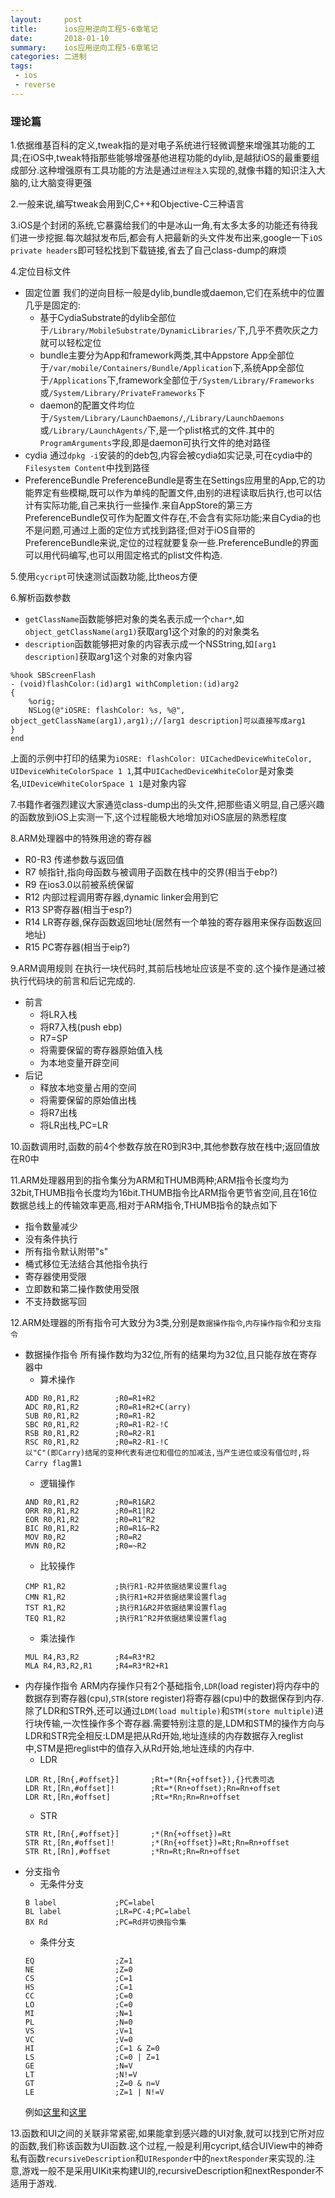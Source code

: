 ```yaml
---
layout:     post
title:      ios应用逆向工程5-6章笔记
date:       2018-01-10
summary:    ios应用逆向工程5-6章笔记
categories: 二进制
tags:
 - ios
 - reverse
---
```


### 理论篇

1.依据维基百科的定义,tweak指的是对电子系统进行轻微调整来增强其功能的工具;在iOS中,tweak特指那些能够增强基他进程功能的dylib,是越狱iOS的最重要组成部分.这种增强原有工具功能的方法是通过`进程注入`实现的,就像书籍的知识注入大脑的,让大脑变得更强

2.一般来说,编写tweak会用到C,C++和Objective-C三种语言

3.iOS是个封闭的系统,它暴露给我们的中是冰山一角,有太多太多的功能还有待我们进一步挖掘.每次越狱发布后,都会有人把最新的头文件发布出来,google一下`iOS private headers`即可轻松找到下载链接,省去了自己class-dump的麻烦

4.定位目标文件
+ 固定位置
    我们的逆向目标一般是dylib,bundle或daemon,它们在系统中的位置几乎是固定的:
    + 基于CydiaSubstrate的dylib全部位于`/Library/MobileSubstrate/DynamicLibraries/`下,几乎不费吹灰之力就可以轻松定位
    + bundle主要分为App和framework两类,其中Appstore App全部位于`/var/mobile/Containers/Bundle/Application`下,系统App全部位于`/Applications`下,framework全部位于`/System/Library/Frameworks`或`/System/Library/PrivateFrameworks`下
    + daemon的配置文件均位于`/System/Library/LaunchDaemons/`,`/Library/LaunchDaemons`或`/Library/LaunchAgents/`下,是一个plist格式的文件.其中的`ProgramArguments`字段,即是daemon可执行文件的绝对路径
+ cydia
    通过`dpkg -i`安装的的deb包,内容会被cydia如实记录,可在cydia中的`Filesystem Content`中找到路径
+ PreferenceBundle
    PreferenceBundle是寄生在Settings应用里的App,它的功能界定有些模糊,既可以作为单纯的配置文件,由别的进程读取后执行,也可以估计有实际功能,自己来执行一些操作.来自AppStore的第三方PreferenceBundle仅可作为配置文件存在,不会含有实际功能;来自Cydia的也不是问题,可通过上面的定位方式找到路径;但对于iOS自带的PreferenceBundle来说,定位的过程就要复杂一些.PreferenceBundle的界面可以用代码编写,也可以用固定格式的plist文件构造.

5.使用`cycript`可快速测试函数功能,比theos方便

6.解析函数参数
+ `getClassName`函数能够把对象的类名表示成一个`char*`,如`object_getClassName(arg1)`获取arg1这个对象的的对象类名
+ `description`函数能够把对象的内容表示成一个NSString,如`[arg1 description]`获取arg1这个对象的对象内容

```
%hook SBScreenFlash
- (void)flashColor:(id)arg1 withCompletion:(id)arg2
{
    %orig;
    NSLog(@"iOSRE: flashColor: %s, %@", object_getClassName(arg1),arg1);//[arg1 description]可以直接写成arg1
}
end
```

上面的示例中打印的结果为`iOSRE: flashColor: UICachedDeviceWhiteColor, UIDeviceWhiteColorSpace 1 1`,其中`UICachedDeviceWhiteColor`是对象类名,`UIDeviceWhiteColorSpace 1 1`是对象内容

7.书籍作者强烈建议大家通览class-dump出的头文件,把那些语义明显,自己感兴趣的函数放到iOS上实测一下,这个过程能极大地增加对iOS底层的熟悉程度

8.ARM处理器中的特殊用途的寄存器
+ R0-R3     传递参数与返回值
+ R7        帧指针,指向母函数与被调用子函数在栈中的交界(相当于ebp?)
+ R9        在ios3.0以前被系统保留
+ R12       内部过程调用寄存器,dynamic linker会用到它
+ R13       SP寄存器(相当于esp?)
+ R14       LR寄存器,保存函数返回地址(居然有一个单独的寄存器用来保存函数返回地址)
+ R15       PC寄存器(相当于eip?)

9.ARM调用规则
在执行一块代码时,其前后栈地址应该是不变的.这个操作是通过被执行代码块的前言和后记完成的.
+ 前言
    + 将LR入栈
    + 将R7入栈(push ebp)
    + R7=SP
    + 将需要保留的寄存器原始值入栈
    + 为本地变量开辟空间
+ 后记
    + 释放本地变量占用的空间
    + 将需要保留的原始值出栈
    + 将R7出栈
    + 将LR出栈,PC=LR

10.函数调用时,函数的前4个参数存放在R0到R3中,其他参数存放在栈中;返回值放在R0中

11.ARM处理器用到的指令集分为ARM和THUMB两种;ARM指令长度均为32bit,THUMB指令长度均为16bit.THUMB指令比ARM指令更节省空间,且在16位数据总线上的传输效率更高,相对于ARM指令,THUMB指令的缺点如下
+ 指令数量减少
+ 没有条件执行
+ 所有指令默认附带"s"
+ 桶式移位无法结合其他指令执行
+ 寄存器使用受限
+ 立即数和第二操作数使用受限
+ 不支持数据写回

12.ARM处理器的所有指令可大致分为3类,分别是`数据操作指令`,`内存操作指令`和`分支指令`
+ 数据操作指令
所有操作数均为32位,所有的结果均为32位,且只能存放在寄存器中
    + 算术操作
    ```
    ADD R0,R1,R2        ;R0=R1+R2
    ADC R0,R1,R2        ;R0=R1+R2+C(arry)
    SUB R0,R1,R2        ;R0=R1-R2
    SBC R0,R1,R2        ;R0=R1-R2-!C
    RSB R0,R1,R2        ;R0=R2-R1
    RSC R0,R1,R2        ;R0=R2-R1-!C
    以"C"(即Carry)结尾的变种代表有进位和借位的加减法,当产生进位或没有借位时,将Carry flag置1
    ```
    + 逻辑操作
    ```
    AND R0,R1,R2        ;R0=R1&R2
    ORR R0,R1,R2        ;R0=R1|R2
    EOR R0,R1,R2        ;R0=R1^R2
    BIC R0,R1,R2        ;R0=R1&~R2
    MOV R0,R2           ;R0=R2
    MVN R0,R2           ;R0=~R2
    ```
    + 比较操作
    ```
    CMP R1,R2           ;执行R1-R2并依据结果设置flag
    CMN R1,R2           ;执行R1+R2并依据结果设置flag
    TST R1,R2           ;执行R1&R2并依据结果设置flag
    TEQ R1,R2           ;执行R1^R2并依据结果设置flag
    ```
    + 乘法操作
    ```
    MUL R4,R3,R2        ;R4=R3*R2
    MLA R4,R3,R2,R1     ;R4=R3*R2+R1
    ```
+ 内存操作指令
ARM内存操作只有2个基础指令,`LDR`(load register)将内存中的数据存到寄存器(cpu),`STR`(store register)将寄存器(cpu)中的数据保存到内存.除了LDR和STR外,还可以通过`LDM(load multiple)`和`STM(store multiple)`进行块传输,一次性操作多个寄存器.需要特别注意的是,LDM和STM的操作方向与LDR和STR完全相反:LDM是把从Rd开始,地址连续的内存数据存入reglist中,STM是把reglist中的值存入从Rd开始,地址连续的内存中.
    + LDR
    ```
    LDR Rt,[Rn{,#offset}]       ;Rt=*(Rn{+offset}),{}代表可选
    LDR Rt,[Rn,#offset]!        ;Rt=*(Rn+offset);Rn=Rn+offset
    LDR Rt,[Rn,#offset]         ;Rt=*Rn;Rn=Rn+offset
    ```
    + STR
    ```
    STR Rt,[Rn{,#offset}]       ;*(Rn{+offset})=Rt
    STR Rt,[Rn,#offset]!        ;*(Rn{+offset})=Rt;Rn=Rn+offset
    STR Rt,[Rn],#offset         ;*Rn=Rt;Rn=Rn+offset
    ```
+ 分支指令
    + 无条件分支
    ```
    B label             ;PC=label
    BL label            ;LR=PC-4;PC=label
    BX Rd               ;PC=Rd并切换指令集
    ```
    + 条件分支
    ```
    EQ                  ;Z=1
    NE                  ;Z=0
    CS                  ;C=1
    HS                  ;C=1
    CC                  ;C=0
    LO                  ;C=0
    MI                  ;N=1
    PL                  ;N=0
    VS                  ;V=1
    VC                  ;V=0
    HI                  ;C=1 & Z=0
    LS                  ;C=0 | Z=1
    GE                  ;N=V
    LT                  ;N!=V
    GT                  ;Z=0 & n=V
    LE                  ;Z=1 | N!=V
    ```
    例如[这里][1]和[这里][2]

13.函数和UI之间的关联非常紧密,如果能拿到感兴趣的UI对象,就可以找到它所对应的函数,我们称该函数为UI函数.这个过程,一般是利用cycript,结合UIView中的神奇私有函数`recursiveDescription`和`UIResponder`中的`nextResponder`来实现的.注意,游戏一般不是采用UIKit来构建UI的,recursiveDescription和nextResponder不适用于游戏.

[1]: http://blog.csdn.net/marc07/article/details/62885832
[2]: http://blog.csdn.net/qq1084283172/article/details/47296931
